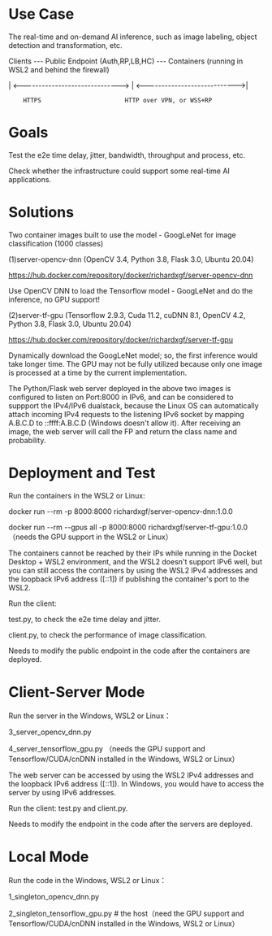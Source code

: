 # Use Case 

The real-time and on-demand AI inference, such as image labeling, object detection and transformation, etc. 

Clients --- Public Endpoint (Auth,RP,LB,HC) --- Containers (running in WSL2 and behind the firewall)
                               
| <------------------------------> | <---------------------------->|
  
        HTTPS                       HTTP over VPN, or WSS+RP

# Goals

Test the e2e time delay, jitter, bandwidth, throughput and process, etc.

Check whether the infrastructure could support some real-time AI applications. 

# Solutions

Two container images built to use the model - GoogLeNet for image classification (1000 classes)

(1)server-opencv-dnn (OpenCV 3.4, Python 3.8, Flask 3.0, Ubuntu 20.04)

https://hub.docker.com/repository/docker/richardxgf/server-opencv-dnn

Use OpenCV DNN to load the Tensorflow model - GoogLeNet and do the inference, no GPU support!

(2)server-tf-gpu (Tensorflow 2.9.3, Cuda 11.2, cuDNN 8.1, OpenCV 4.2, Python 3.8, Flask 3.0, Ubuntu 20.04)

https://hub.docker.com/repository/docker/richardxgf/server-tf-gpu

Dynamically download the GoogLeNet model; so, the first inference would take longer time. The GPU may not be fully utilized because only one image is processed at a time by the current implementation.

The Python/Flask web server deployed in the above two images is configured to listen on Port:8000 in IPv6, and can be considered to suppport the IPv4/IPv6 dualstack, because the Linux OS can automatically attach incoming IPv4 requests to the listening IPv6 socket by mapping A.B.C.D to ::ffff:A.B.C.D (Windows doesn't allow it). 
After receiving an image, the web server will call the FP and return the class name and probability. 

# Deployment and Test 

Run the containers in the WSL2 or Linux:

docker run --rm -p 8000:8000 richardxgf/server-opencv-dnn:1.0.0

docker run --rm --gpus all -p 8000:8000 richardxgf/server-tf-gpu:1.0.0 （needs the GPU support in the WSL2 or Linux）

The containers cannot be reached by their IPs while running in the Docket Desktop + WSL2 environment, and the WSL2 doesn't support IPv6 well, but you can still access the containers by using the WSL2 IPv4 addresses and the loopback IPv6 address ([::1]) if publishing the container's port to the WSL2.   

Run the client:

test.py, to check the e2e time delay and jitter.

client.py, to check the performance of image classification. 

Needs to modify the public endpoint in the code after the containers are deployed.

# Client-Server Mode 

Run the server in the Windows, WSL2 or Linux：

3_server_opencv_dnn.py 

4_server_tensorflow_gpu.py （needs the GPU support and Tensorflow/CUDA/cnDNN installed in the Windows, WSL2 or Linux）

The web server can be accessed by using the WSL2 IPv4 addresses and the loopback IPv6 address ([::1]). In Windows, you would have to access the server by using IPv6 addresses.

Run the client: test.py and client.py.

Needs to modify the endpoint in the code after the servers are deployed.

# Local Mode 

Run the code in the Windows, WSL2 or Linux：

1_singleton_opencv_dnn.py 

2_singleton_tensorflow_gpu.py # the host（need the GPU support and Tensorflow/CUDA/cnDNN installed in the Windows, WSL2 or Linux）
